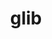 ---
title: "glib"
layout: cache
categories: [package, v0.20.1]
meta: {"versions": ["2.76.1"], "compilers": ["gcc@=11.1.0", "gcc@=11.3.0", "gcc@=7.5.0"], "oss": ["ubuntu18.04", "ubuntu20.04", "ubuntu22.04"], "platforms": ["linux"], "targets": ["ppc64le", "x86_64_v3"], "stacks": ["data-vis-sdk", "e4s", "e4s-power", "radiuss", "root", "tutorial"], "num_specs": 6, "num_specs_by_stack": {"root": 6, "radiuss": 1, "e4s-power": 1, "data-vis-sdk": 2, "e4s": 1, "tutorial": 1}}
spec_details: [{"hash": "jz2grfutvgywbprdananlorlnehq4wxn", "compiler": "gcc@=7.5.0", "versions": ["2.76.1"], "os": "ubuntu18.04", "platform": "linux", "target": "x86_64_v3", "variants": ["build_system=generic", "~libmount", "patches=fa31180", "tracing=none"], "stacks": ["root", "radiuss"], "size": "-", "tarball": "https://binaries.spack.io/releases/v0.20.1/build_cache/linux-ubuntu18.04-x86_64_v3/gcc-7.5.0/glib-2.76.1/linux-ubuntu18.04-x86_64_v3-gcc-7.5.0-glib-2.76.1-jz2grfutvgywbprdananlorlnehq4wxn.spack"}, {"hash": "xlfct36cbgmtfuzizwtn4i2t7ltqy5hk", "compiler": "gcc@=11.1.0", "versions": ["2.76.1"], "os": "ubuntu20.04", "platform": "linux", "target": "ppc64le", "variants": ["build_system=generic", "~libmount", "patches=fa31180", "tracing=none"], "stacks": ["root", "e4s-power"], "size": "-", "tarball": "https://binaries.spack.io/releases/v0.20.1/build_cache/linux-ubuntu20.04-ppc64le/gcc-11.1.0/glib-2.76.1/linux-ubuntu20.04-ppc64le-gcc-11.1.0-glib-2.76.1-xlfct36cbgmtfuzizwtn4i2t7ltqy5hk.spack"}, {"hash": "qexnjd3w3sth75sskynveuctl3r2pycc", "compiler": "gcc@=11.1.0", "versions": ["2.76.1"], "os": "ubuntu20.04", "platform": "linux", "target": "x86_64_v3", "variants": ["build_system=generic", "~libmount", "patches=fa31180", "tracing=none"], "stacks": ["data-vis-sdk", "root"], "size": "-", "tarball": "https://binaries.spack.io/releases/v0.20.1/build_cache/linux-ubuntu20.04-x86_64_v3/gcc-11.1.0/glib-2.76.1/linux-ubuntu20.04-x86_64_v3-gcc-11.1.0-glib-2.76.1-qexnjd3w3sth75sskynveuctl3r2pycc.spack"}, {"hash": "yfptvue4qg5glthy2uck5mdbjiwlve3n", "compiler": "gcc@=11.1.0", "versions": ["2.76.1"], "os": "ubuntu20.04", "platform": "linux", "target": "x86_64_v3", "variants": ["build_system=generic", "~libmount", "patches=fa31180", "tracing=none"], "stacks": ["data-vis-sdk", "root"], "size": "-", "tarball": "https://binaries.spack.io/releases/v0.20.1/build_cache/linux-ubuntu20.04-x86_64_v3/gcc-11.1.0/glib-2.76.1/linux-ubuntu20.04-x86_64_v3-gcc-11.1.0-glib-2.76.1-yfptvue4qg5glthy2uck5mdbjiwlve3n.spack"}, {"hash": "bguhdu2w74l2p2ll6jvqny7jjwcctdm5", "compiler": "gcc@=11.1.0", "versions": ["2.76.1"], "os": "ubuntu20.04", "platform": "linux", "target": "x86_64_v3", "variants": ["build_system=generic", "~libmount", "patches=fa31180", "tracing=none"], "stacks": ["e4s", "root"], "size": "-", "tarball": "https://binaries.spack.io/releases/v0.20.1/build_cache/linux-ubuntu20.04-x86_64_v3/gcc-11.1.0/glib-2.76.1/linux-ubuntu20.04-x86_64_v3-gcc-11.1.0-glib-2.76.1-bguhdu2w74l2p2ll6jvqny7jjwcctdm5.spack"}, {"hash": "biylwnz5lq6533ffue236twgqe4u2djx", "compiler": "gcc@=11.3.0", "versions": ["2.76.1"], "os": "ubuntu22.04", "platform": "linux", "target": "x86_64_v3", "variants": ["build_system=generic", "~libmount", "patches=fa31180", "tracing=none"], "stacks": ["tutorial", "root"], "size": "-", "tarball": "https://binaries.spack.io/releases/v0.20.1/build_cache/linux-ubuntu22.04-x86_64_v3/gcc-11.3.0/glib-2.76.1/linux-ubuntu22.04-x86_64_v3-gcc-11.3.0-glib-2.76.1-biylwnz5lq6533ffue236twgqe4u2djx.spack"}]
---
